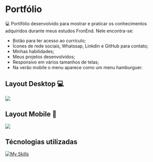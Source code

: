# Portfólio

💻 Portifólio desenvolvido para mostrar e praticar os conhecimentos adquiridos durante meus estudos FronEnd.
Nele encontra-se:
- Botão para ter acesso ao currículo;
- Ícones de rede sociais, Whatssap, Linkdin e GitHub para contato;
- Minhas habilidades;
- Meus projetos desenvolvidos;
- Responsivo em vários tamanhos de telas;
- Na verão mobile o menu aparece como um menu hamburguer.

## Layout Desktop 💻

<img src="./src/imagens-projetos/Animação-layou-desktop.gif">

## Layout Mobile 📱

<img src="./src/imagens-projetos/Animação-layout-mobile.gif">

## Técnologias utilizadas

[![My Skills](https://skillicons.dev/icons?i=html,css)](https://skillicons.dev)